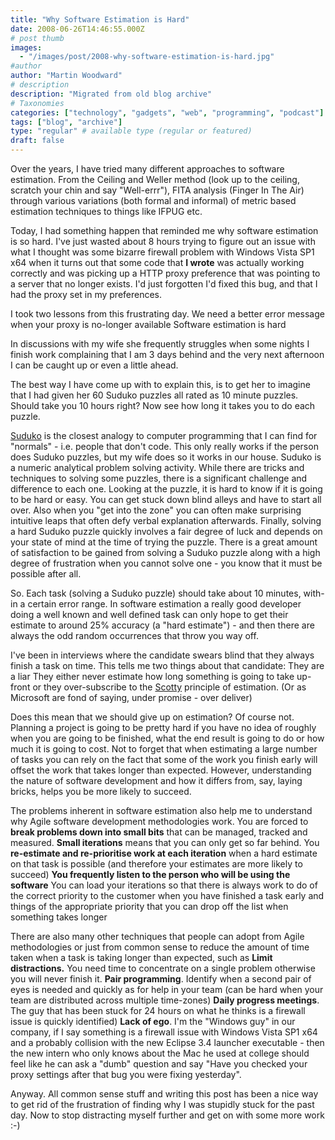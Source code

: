```yaml
---
title: "Why Software Estimation is Hard"
date: 2008-06-26T14:46:55.000Z
# post thumb
images:
  - "/images/post/2008-why-software-estimation-is-hard.jpg"
#author
author: "Martin Woodward"
# description
description: "Migrated from old blog archive"
# Taxonomies
categories: ["technology", "gadgets", "web", "programming", "podcast"]
tags: ["blog", "archive"]
type: "regular" # available type (regular or featured)
draft: false
---
```

Over the years, I have tried many different approaches to software estimation.  From the Ceiling and Weller method (look up to the ceiling, scratch your chin and say "Well-errr"), FITA analysis (Finger In The Air) through various variations (both formal and informal) of metric based estimation techniques to things like IFPUG etc.  

Today, I had something happen that reminded me why software estimation is so hard. I've just wasted about 8 hours trying to figure out an issue with what I thought was some bizarre firewall problem with Windows Vista SP1 x64 when it turns out that some code that **I wrote** was actually working correctly and was picking up a HTTP proxy preference that was pointing to a server that no longer exists.  I'd just forgotten I'd fixed this bug, and that I had the proxy set in my preferences.  

I took two lessons from this frustrating day.     We need a better error message when your proxy is no-longer available    Software estimation is hard   

In discussions with my wife she frequently struggles when some nights I finish work complaining that I am 3 days behind and the very next afternoon I can be caught up or even a little ahead.  

The best way I have come up with to explain this, is to get her to imagine that I had given her 60 Suduko puzzles all rated as 10 minute puzzles.  Should take you 10 hours right?  Now see how long it takes you to do each puzzle.  

 [Suduko](http://en.wikipedia.org/wiki/Suduko) is the closest analogy to computer programming that I can find for "normals" - i.e. people that don't code.  This only really works if the person does Suduko puzzles, but my wife does so it works in our house.  Suduko is a numeric analytical problem solving activity.  While there are tricks and techniques to solving some puzzles, there is a significant challenge and difference to each one. Looking at the puzzle, it is hard to know if it is going to be hard or easy.  You can get stuck down blind alleys and have to start all over. Also when you "get into the zone" you can often make surprising intuitive leaps that often defy verbal explanation afterwards. Finally, solving a hard Suduko puzzle quickly involves a fair degree of luck and depends on your state of mind at the time of trying the puzzle.  There is a great amount of satisfaction to be gained from solving a Suduko puzzle along with a high degree of frustration when you cannot solve one - you know that it must be possible after all.  

So.  Each task (solving a Suduko puzzle) should take about 10 minutes, with-in a certain error range.  In software estimation a really good developer doing a well known and well defined task can only hope to get their estimate to around 25% accuracy (a "hard estimate") - and then there are always the odd random occurrences that throw you way off.  

I've been in interviews where the candidate swears blind that they always finish a task on time.  This tells me two things about that candidate:     They are a liar    They either never estimate how long something is going to take up-front or they over-subscribe to the [Scotty](http://en.wikipedia.org/wiki/Montgomery_Scott) principle of estimation. (Or as Microsoft are fond of saying, under promise - over deliver)   

Does this mean that we should give up on estimation?  Of course not.  Planning a project is going to be pretty hard if you have no idea of roughly when you are going to be finished, what the end result is going to do or how much it is going to cost.  Not to forget that when estimating a large number of tasks you can rely on the fact that some of the work you finish early will offset the work that takes longer than expected.  However, understanding the nature of software development and how it differs from, say, laying bricks, helps you be more likely to succeed.  

The problems inherent in software estimation also help me to understand why Agile software development methodologies work.       You are forced to **break problems down into small bits** that can be managed, tracked and measured.    **Small iterations** means that you can only get so far behind.    You **re-estimate and re-prioritise work at each iteration** when a hard estimate on that task is possible (and therefore your estimates are more likely to succeed)    **You frequently listen **to the person who will be** using the software**    You can load your iterations so that there is always work to do of the correct priority to the customer when you have finished a task early and things of the appropriate priority that you can drop off the list when something takes longer   

There are also many other techniques that people can adopt from Agile methodologies or just from common sense to reduce the amount of time taken when a task is taking longer than expected, such as     **Limit distractions.** You need time to concentrate on a single problem otherwise you will never finish it.    **Pair programming**. Identify when a second pair of eyes is needed and quickly as for help in your team (can be hard when your team are distributed across multiple time-zones)    **Daily progress meetings**. The guy that has been stuck for 24 hours on what he thinks is a firewall issue is quickly identified)    **Lack of ego**.  I'm the "Windows guy" in our company, if I say something is a firewall issue with Windows Vista SP1 x64 and a probably collision with the new Eclipse 3.4 launcher executable - then the new intern who only knows about the Mac he used at college should feel like he can ask a "dumb" question and say "Have you checked your proxy settings after that bug you were fixing yesterday".   

Anyway.  All common sense stuff and writing this post has been a nice way to get rid of the frustration of finding why I was stupidly stuck for the past day.  Now to stop distracting myself further and get on with some more work :-)
